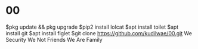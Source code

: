 # 00
$pkg update && pkg upgrade
$pip2 install lolcat
$apt install toilet
$apt install git
$apt install figlet
$git clone https://github.com/kudilwae/00.git
We Security We Not Friends We Are Family
